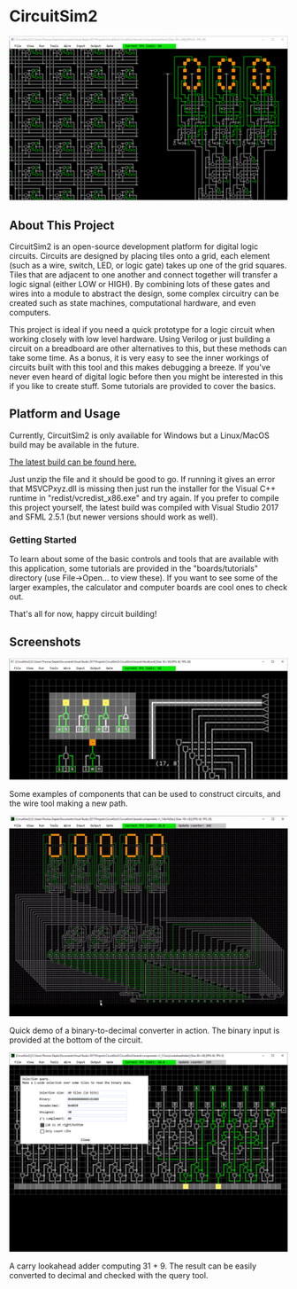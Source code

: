 # CircuitSim2 #

![image1](/image1.png)

## About This Project ##

CircuitSim2 is an open-source development platform for digital logic circuits. Circuits are designed by placing tiles onto a grid, each element (such as a wire, switch, LED, or logic gate) takes up one of the grid squares. Tiles that are adjacent to one another and connect together will transfer a logic signal (either LOW or HIGH). By combining lots of these gates and wires into a module to abstract the design, some complex circuitry can be created such as state machines, computational hardware, and even computers.

This project is ideal if you need a quick prototype for a logic circuit when working closely with low level hardware. Using Verilog or just building a circuit on a breadboard are other alternatives to this, but these methods can take some time. As a bonus, it is very easy to see the inner workings of circuits built with this tool and this makes debugging a breeze. If you've never even heard of digital logic before then you might be interested in this if you like to create stuff. Some tutorials are provided to cover the basics.

## Platform and Usage ##

Currently, CircuitSim2 is only available for Windows but a Linux/MacOS build may be available in the future.

[The latest build can be found here.](https://github.com/tdepke2/CircuitSim2/releases/latest/download/CircuitSim2_x86.zip)

Just unzip the file and it should be good to go. If running it gives an error that MSVCPxyz.dll is missing then just run the installer for the Visual C++ runtime in "redist/vcredist_x86.exe" and try again. If you prefer to compile this project yourself, the latest build was compiled with Visual Studio 2017 and SFML 2.5.1 (but newer versions should work as well).

### Getting Started ###

To learn about some of the basic controls and tools that are available with this application, some tutorials are provided in the "boards/tutorials" directory (use File->Open... to view these). If you want to see some of the larger examples, the calculator and computer boards are cool ones to check out.

That's all for now, happy circuit building!

## Screenshots ##

![image2](/image2.png)

Some examples of components that can be used to construct circuits, and the wire tool making a new path.

![image3](/image3.gif)

Quick demo of a binary-to-decimal converter in action. The binary input is provided at the bottom of the circuit.

![image4](/image4.png)

A carry lookahead adder computing 31 + 9. The result can be easily converted to decimal and checked with the query tool.
